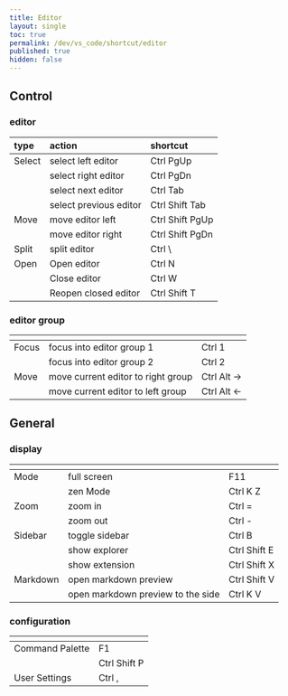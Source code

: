 ```yaml
---
title: Editor
layout: single
toc: true
permalink: /dev/vs_code/shortcut/editor
published: true
hidden: false
---
```


## Control

### editor

| type | action | shortcut |
| :-   | :-     | :-       |
| Select | select left editor     | Ctrl PgUp      |
|        | select right editor    | Ctrl PgDn      |
|        | select next editor     | Ctrl Tab       |
|        | select previous editor | Ctrl Shift Tab |
| Move | move editor left  | Ctrl Shift PgUp |
|      | move editor right | Ctrl Shift PgDn |
| Split | split editor | Ctrl \\ |
| Open | Open editor          | Ctrl N       |
|      | Close editor         | Ctrl W       |
|      | Reopen closed editor | Ctrl Shift T |

### editor group

| <!-- --> | <!-- -->     | <!-- -->     |
| :-       | :-           | :-           |
| Focus | focus into editor group 1 | Ctrl 1 |
|       | focus into editor group 2 | Ctrl 2 |
| Move | move current editor to right group | Ctrl Alt → |
|      | move current editor to left group  | Ctrl Alt ← |

## General

### display
  
| <!-- --> | <!-- -->     | <!-- -->     |
| :-       | :-           | :-           |
| Mode | full screen | F11      |
|      | zen Mode    | Ctrl K Z |
| Zoom | zoom in  | Ctrl = |
|      | zoom out | Ctrl - |
| Sidebar | toggle sidebar | Ctrl B       |
|         | show explorer  | Ctrl Shift E |
|         | show extension | Ctrl Shift X |
| Markdown | open markdown preview             | Ctrl Shift V |
|          | open markdown preview to the side | Ctrl K V     |

### configuration

| <!-- -->        | <!-- -->     |
| :-              | :-           |
| Command Palette | F1           |
|                 | Ctrl Shift P |
| User Settings   | Ctrl ,       |
